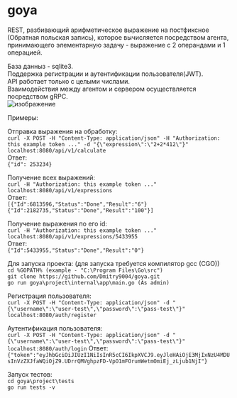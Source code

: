 # goya
REST, разбивающий арифметическое выражение на постфиксное (Обратная польская запись), которое вычисляется посредством агента, принимающего элементарную задачу - выражение с 2 операндами и 1 операцией.<br />

База данныз - sqlite3.<br />
Поддержка регистрации и аутентификации пользователя(JWT).<br />
API работает только с целыми числами.<br />
Взаимодействия между агентом и сервером осуществляется посредством gRPC.<br />
![изображение](https://github.com/Dmitry9004/go/assets/117633827/2012a1c8-1107-4b3a-9cf4-4b76c32c78e1)<br />

Примеры:<br />

Отправка выражения на обработку:<br />
```curl -X POST -H "Content-Type: application/json" -H "Authorization: this example token ..." -d "{\"expression\":\"2+2*412\"}" localhost:8080/api/v1/calculate```<br />
Ответ:<br />
```{"id": 253234}```<br />

Получениe всех выражений:<br />
```curl -H "Authorization: this example token ..."  localhost:8080/api/v1/expressions```<br />
Ответ:<br />
```[{"Id":6813596,"Status":"Done","Result":"6"}```<br />
```{"Id":2182735,"Status":"Done","Result":"100"}]```<br />

Получение выражения по его id:<br />
```curl -H "Authorization: this example token ..." localhost:8080/api/v1/expressions/5433955```<br />
Ответ:<br />
```{"Id":5433955,"Status":"Done","Result":"0"}```<br />

Для запуска проекта: (для запуска требуется компилятор gcc (CGO)) <br />
```cd %GOPATH% (example - "C:\Program Files\Go\src")```<br />
```git clone https://github.com/Dmitry9004/goya.git```<br />
```go run goya\project\internal\app\main.go (As admin)```<br />

Регистрация пользователя:<br />
````curl -X POST -H "Content-Type: application/json" -d "{\"username\":\"user-test\",\"password\":\"pass-test\"}" localhost:8080/auth/register````

Аутентификация пользователя:<br />
````curl -X POST -H "Content-Type: application/json" -d "{\"username\":\"user-test\",\"password\":\"pass-test\"}" localhost:8080/auth/login````
Ответ: <br />
````{"token":"eyJhbGciOiJIUzI1NiIsInR5cCI6IkpXVCJ9.eyJleHAiOjE3MjIxNzU4MDUsInVzZXJfaWQiOjZ9.UDrrQMVghpzFD-VpO1mFOrumWetmOmiEj_zLjub1NjI"}````

Запуск тестов:<br />
````cd goya\project\tests````<br />
````go run tests -v````<br />
